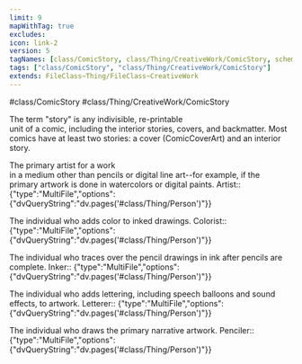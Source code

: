 ```yaml
---
limit: 9
mapWithTag: true
excludes:
icon: link-2
version: 5
tagNames: [class/ComicStory, class/Thing/CreativeWork/ComicStory, schema-org/ComicStory]
tags: ["class/ComicStory", "class/Thing/CreativeWork/ComicStory"]
extends: FileClass~Thing/FileClass~CreativeWork
---
```


#class/ComicStory
#class/Thing/CreativeWork/ComicStory


The term "story" is any indivisible, re-printable  
unit of a comic, including the interior stories, covers, and backmatter. Most  
comics have at least two stories: a cover (ComicCoverArt) and an interior story.


The primary artist for a work  
in a medium other than pencils or digital line art--for example, if the  
primary artwork is done in watercolors or digital paints.
Artist:: {"type":"MultiFile","options":{"dvQueryString":"dv.pages('#class/Thing/Person')"}}

The individual who adds color to inked drawings.
Colorist:: {"type":"MultiFile","options":{"dvQueryString":"dv.pages('#class/Thing/Person')"}}

The individual who traces over the pencil drawings in ink after pencils are complete.
Inker:: {"type":"MultiFile","options":{"dvQueryString":"dv.pages('#class/Thing/Person')"}}

The individual who adds lettering, including speech balloons and sound effects, to artwork.
Letterer:: {"type":"MultiFile","options":{"dvQueryString":"dv.pages('#class/Thing/Person')"}}

The individual who draws the primary narrative artwork.
Penciler:: {"type":"MultiFile","options":{"dvQueryString":"dv.pages('#class/Thing/Person')"}}
